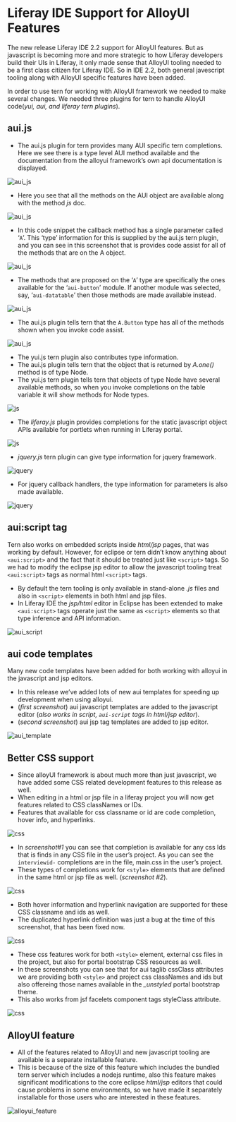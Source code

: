 # Liferay IDE Support for AlloyUI Features

The new release Liferay IDE 2.2 support for AlloyUI features. But as javascript
is becoming more and more strategic to how Liferay developers build their UIs in
Liferay, it only made sense that AlloyUI tooling needed to be a first class
citizen for Liferay IDE. So in IDE 2.2, both general javescript tooling along
with AlloyUI specific features have been added.

In order to use tern for working with AlloyUI framework we needed to make
several changes. We needed three plugins for tern to handle AlloyUI code(*yui,
aui, and liferay tern plugins*).

## aui.js

- The aui.js plugin for tern provides many AUI specific tern completions. Here
we see there is a type level AUI method available and the documentation from the
alloyui framework’s own api documentation is displayed.

![aui_js](images/aui_js.png)

- Here you see that all the methods on the AUI object are available along with
the method *js* doc.

![aui_js](images/aui_js_2.png)

- In this code snippet the callback method has a single parameter called
‘`A`’. This ‘type’ information for this is supplied by the aui.js tern
plugin, and you can see in this screenshot that is provides code assist for all
of the methods that are on the A object.

![aui_js](images/aui_js_3.png)

- The methods that are proposed on the ‘`A`’ type are specifically the ones
available for the ‘`aui-button`’ module. If another module was selected,
say, ‘`aui-datatable`’ then those methods are made available instead.

![aui_js](images/aui_js_4.png)

- The aui.js plugin tells tern that the `A.Button` type has all of the methods
shown when you invoke code assist.

![aui_js](images/aui_js_5.png)

- The yui.js tern plugin also contributes type information. 
- The aui.js plugin tells tern that the object that is returned by *A.one()*
method is of type Node.
- The yui.js tern plugin tells tern that objects of type Node have several
available methods, so when you invoke completions on the table variable it will
show methods for Node types.

![js](images/yui_js.png)

- The *liferay.js* plugin provides completions for the static javascript object
APIs available for portlets when running in Liferay portal.

![js](images/liferay_js.png)

- *jquery.js* tern plugin can give type information for jquery framework.

![jquery](images/jquery_js_1.png)

- For jquery callback handlers, the type information for parameters is also made
available.

![jquery](images/jquery_js_2.png)

## aui:script tag

Tern also works on embedded scripts inside *html/jsp* pages, that was working by
default. However, for eclipse or tern didn’t know anything about
`<aui:script>` and the fact that it should be treated just like `<script>` tags.
So we had to modify the eclipse jsp editor to allow the javascript tooling treat
`<aui:script>` tags as normal html `<script>` tags.

- By default the tern tooling is only available in stand-alone *.js* files and
also in `<script>` elements in both html and jsp files.
- In Liferay IDE the *jsp/html* editor in Eclipse has been extended to make
`<aui:script>` tags operate just the same as `<script>` elements so that type
inference and API information.

![aui_script](images/aui_script.png)

## aui code templates

Many new code templates have been added for both working with alloyui in the
javascript and jsp editors.

- In this release we’ve added lots of new aui templates for speeding up
development when using alloyui.
- (*first screenshot*) aui javascript templates are added to the javascript
editor (*also works in script, `aui-script` tags in html/jsp editor*).
- (*second screenshot*) aui jsp tag templates are added to jsp editor.

![aui_template](images/aui_templates.png)

## Better CSS support

- Since alloyUI framework is about much more than just javascript, we have added
some CSS related development features to this release as well.
- When editing in a html or jsp file in a liferay project you will now get
features related to CSS classNames or IDs.
- Features that available for css classname or id are code completion, hover
info, and hyperlinks.

![css](images/css_1.png)

- In *screenshot#1* you can see that completion is available for any css Ids
that is finds in any CSS file in the user’s project. As you can see the
`interviewid-` completions are in the file, main.css in the user’s project.
- These types of completions work for `<style>` elements that are defined in the
same html or jsp file as well. (*screenshot #2*).

![css](images/css_2.png)

- Both hover information and hyperlink navigation are supported for these CSS
classname and ids as well.
- The duplicated hyperlink definition was just a bug at the time of this
screenshot, that has been fixed now.

![css](images/css_3.png)

- These css features work for both `<style>` element, external css files in the
project, but also for portal bootstrap CSS resources as well.
- In these screenshots you can see that for aui taglib cssClass attributes we
are providing both `<style>` and project css classNames and ids but also
offereing those names available in the *_unstyled* portal bootstrap theme.
- This also works from jsf facelets component tags styleClass attribute.


![css](images/css_4.png)

## AlloyUI feature

- All of the features related to AlloyUI and new javascript tooling are
available is a separate installable feature.
- This is because of the size of this feature which includes the bundled tern
server which includes a nodejs runtime, also this feature makes significant
modifications to the core eclipse *html/jsp* editors that could cause problems
in some environments, so we have made it separately installable for those users
who are interested in these features.

![alloyui_feature](images/alloyui_feature.png)

